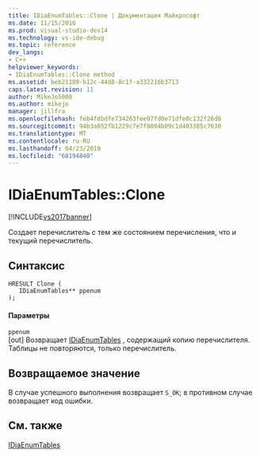 ```yaml
---
title: IDiaEnumTables::Clone | Документация Майкрософт
ms.date: 11/15/2016
ms.prod: visual-studio-dev14
ms.technology: vs-ide-debug
ms.topic: reference
dev_langs:
- C++
helpviewer_keywords:
- IDiaEnumTables::Clone method
ms.assetid: beb21109-b12c-44d8-8c1f-a332216b3713
caps.latest.revision: 11
author: MikeJo5000
ms.author: mikejo
manager: jillfra
ms.openlocfilehash: feb4fdbdfe734263fee97fd0e71dfe0c132f26d6
ms.sourcegitcommit: 94b3a052fb1229c7e7f8804b09c1d403385c7630
ms.translationtype: MT
ms.contentlocale: ru-RU
ms.lasthandoff: 04/23/2019
ms.locfileid: "68194840"
---
```

# <a name="idiaenumtablesclone"></a>IDiaEnumTables::Clone
[!INCLUDE[vs2017banner](../../includes/vs2017banner.md)]

Создает перечислитель с тем же состоянием перечисления, что и текущий перечислитель.  
  
## <a name="syntax"></a>Синтаксис  
  
```cpp#  
HRESULT Clone (   
   IDiaEnumTables** ppenum  
);  
```  
  
#### <a name="parameters"></a>Параметры  
 `ppenum`  
 [out] Возвращает [IDiaEnumTables](../../debugger/debug-interface-access/idiaenumtables.md) , содержащий копию перечислителя. Таблицы не повторяются, только перечислитель.  
  
## <a name="return-value"></a>Возвращаемое значение  
 В случае успешного выполнения возвращает `S_OK`; в противном случае возвращает код ошибки.  
  
## <a name="see-also"></a>См. также  
 [IDiaEnumTables](../../debugger/debug-interface-access/idiaenumtables.md)
